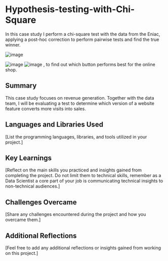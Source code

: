 # Hypothesis-testing-with-Chi-Square
In this case study I perform a chi-square test with the data from the Eniac, applying a post-hoc correction to perform pairwise tests and find the true winner.

![image](https://github.com/user-attachments/assets/477e91b6-3eca-4681-8a72-cafe2a4fc677)

![image](https://github.com/user-attachments/assets/745c9a43-7afb-4239-8373-11f229760eac)
![image](https://github.com/user-attachments/assets/4aa42928-4fd1-439d-8d1a-5c50b2e20423)
, to find out which button performs best for the online shop. 


## Summary
This case study focuses on revenue generation. Together with the data team, I will be evaluating a test to determine which version of a website feature converts more visits into sales.
## Languages and Libraries Used
[List the programming languages, libraries, and tools utilized in your project.]
## Key Learnings
[Reflect on the main skills you practiced and insights gained from completing the project. Do not
limit them to technical skills, remember as a Data Scientist a core part of your job is
communicating technical insights to non-technical audiences.]
## Challenges Overcame
[Share any challenges encountered during the project and how you overcame them.]
## Additional Reflections
[Feel free to add any additional reflections or insights gained from working on this project.]
